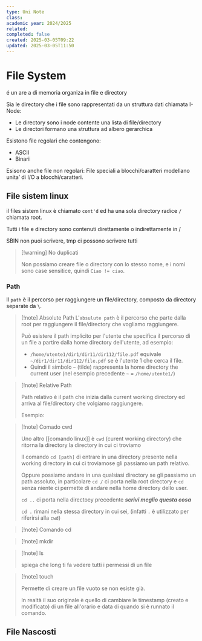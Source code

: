 ```yaml
---
type: Uni Note
class: 
academic year: 2024/2025
related: 
completed: false
created: 2025-03-05T09:22
updated: 2025-03-05T11:50
---
```

# File System

é un are a di memoria organiza in file e directory

Sia le directory che i file sono rappresentati da un struttura dati chiamata I-Node:
- Le directory sono i node contente una lista di file/directory
- Le directori formano una struttura ad albero gerarchica

Esistono file regolari che contengono:
- ASCII
- Binari

Esisono anche file non regolari: File speciali a blocchi/caratteri modellano unita’ di I/O a blocchi/caratteri.


## File sistem linux

il files sistem linux è chiamato `cont'd` ed ha una sola directory radice `/` chiamata root.

Tutti i file e directory sono contenuti direttamente o indirettamente in /

SBIN non puoi scrivere, tmp ci possono scrivere tutti

>[!warning] No duplicati
>
>Non possiamo creare file o directory con lo stesso nome, e i nomi sono case sensitice, quindi `Ciao != ciao`.


### Path

Il `path` è il percorso per raggiungere un file/directory, composto da directory separate da `\`.

>[!note] Absolute Path
L'`absulute path` è il percorso che parte dalla root per raggiungere il file/directory che vogliamo raggiungere.
>
>Può esistere il path implicito per l'utente che specifica il percorso di un file a partire dalla home directory dell'utente, ad esempio:
>
>- `/home/utente1/dir1/dir11/dir112/file.pdf` equivale `~/dir1/dir11/dir112/file.pdf` se è l'utente 1 che cerca il file.
>- Quindi il simbolo `~` (tilde) rappresenta la home directory the current user (nel esempio precedente `~` = `/home/utente1/`)

>[!note] Relative Path
>
>Path relativo è il path che inizia dalla current working directory ed arriva al file/directory che volgiamo raggiungere.
>
>Esempio:
>
>

>[!note] Comado cwd
>
>Uno altro [[comando linux]] è `cwd` (curent working directory) che ritorna la directory la directory in cui ci troviamo
>
>Il comando `cd [path]` di entrare in una directory presente nella working directory in cui ci troviamose gli passiamo un path relativo.
>
>Oppure possiamo andare in una qualsiasi directory se gli passiamo un path assoluto, in particolare `cd /` ci porta nella root directory e `cd` senza niente ci permette di andare nella home directory dello user.
>
>`cd ..` ci porta nella directoey precedente ***scrivi meglio questa cosa***
>
>`cd .` rimani nella stessa directory in cui sei, (infatti `.` è utilizzato per riferirsi alla `cwd`)

>[!note] Comando cd

>[!note] mkdir
>
>

>[!note] ls
>
>spiega che long ti fa vedere tutti i permessi di un file
	
>[!note] touch
>
>Permette di creare un file vuoto se non esiste già.
>
>In realtà il suo originale è quello di cambiare le timestamp (creato e modificato) di un file all'orario e data di quando si è runnato il comando. 

## File Nascosti

